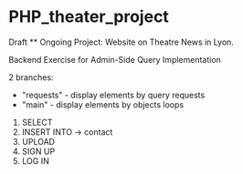 # PHP_theater_project

Draft **
Ongoing Project: Website on Theatre News in Lyon.

Backend Exercise for Admin-Side Query Implementation

2 branches:
- "requests" - display elements by query requests 
- "main"  - display elements by objects loops 


1) SELECT 
2) INSERT INTO -> contact 
3) UPLOAD
4) SIGN UP
5) LOG IN 